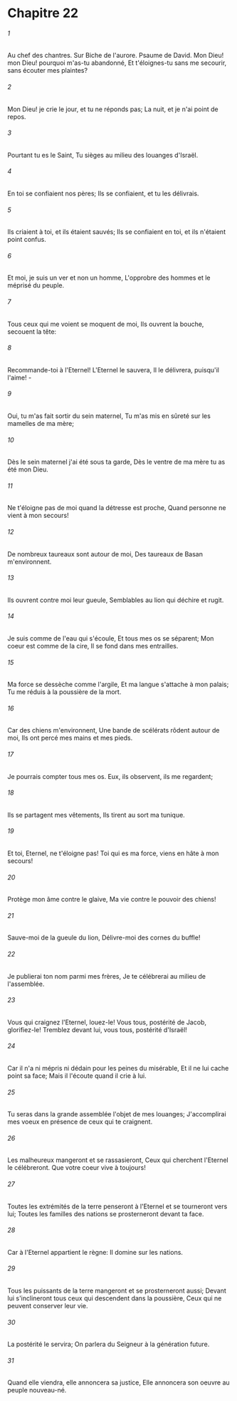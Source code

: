 # Chapitre 22

###### 1
Au chef des chantres. Sur Biche de l'aurore. Psaume de David. Mon Dieu! mon Dieu! pourquoi m'as-tu abandonné, Et t'éloignes-tu sans me secourir, sans écouter mes plaintes?
###### 2
Mon Dieu! je crie le jour, et tu ne réponds pas; La nuit, et je n'ai point de repos.
###### 3
Pourtant tu es le Saint, Tu sièges au milieu des louanges d'Israël.
###### 4
En toi se confiaient nos pères; Ils se confiaient, et tu les délivrais.
###### 5
Ils criaient à toi, et ils étaient sauvés; Ils se confiaient en toi, et ils n'étaient point confus.
###### 6
Et moi, je suis un ver et non un homme, L'opprobre des hommes et le méprisé du peuple.
###### 7
Tous ceux qui me voient se moquent de moi, Ils ouvrent la bouche, secouent la tête:
###### 8
Recommande-toi à l'Eternel! L'Eternel le sauvera, Il le délivrera, puisqu'il l'aime! -
###### 9
Oui, tu m'as fait sortir du sein maternel, Tu m'as mis en sûreté sur les mamelles de ma mère;
###### 10
Dès le sein maternel j'ai été sous ta garde, Dès le ventre de ma mère tu as été mon Dieu.
###### 11
Ne t'éloigne pas de moi quand la détresse est proche, Quand personne ne vient à mon secours!
###### 12
De nombreux taureaux sont autour de moi, Des taureaux de Basan m'environnent.
###### 13
Ils ouvrent contre moi leur gueule, Semblables au lion qui déchire et rugit.
###### 14
Je suis comme de l'eau qui s'écoule, Et tous mes os se séparent; Mon coeur est comme de la cire, Il se fond dans mes entrailles.
###### 15
Ma force se dessèche comme l'argile, Et ma langue s'attache à mon palais; Tu me réduis à la poussière de la mort.
###### 16
Car des chiens m'environnent, Une bande de scélérats rôdent autour de moi, Ils ont percé mes mains et mes pieds.
###### 17
Je pourrais compter tous mes os. Eux, ils observent, ils me regardent;
###### 18
Ils se partagent mes vêtements, Ils tirent au sort ma tunique.
###### 19
Et toi, Eternel, ne t'éloigne pas! Toi qui es ma force, viens en hâte à mon secours!
###### 20
Protège mon âme contre le glaive, Ma vie contre le pouvoir des chiens!
###### 21
Sauve-moi de la gueule du lion, Délivre-moi des cornes du buffle!
###### 22
Je publierai ton nom parmi mes frères, Je te célébrerai au milieu de l'assemblée.
###### 23
Vous qui craignez l'Eternel, louez-le! Vous tous, postérité de Jacob, glorifiez-le! Tremblez devant lui, vous tous, postérité d'Israël!
###### 24
Car il n'a ni mépris ni dédain pour les peines du misérable, Et il ne lui cache point sa face; Mais il l'écoute quand il crie à lui.
###### 25
Tu seras dans la grande assemblée l'objet de mes louanges; J'accomplirai mes voeux en présence de ceux qui te craignent.
###### 26
Les malheureux mangeront et se rassasieront, Ceux qui cherchent l'Eternel le célébreront. Que votre coeur vive à toujours!
###### 27
Toutes les extrémités de la terre penseront à l'Eternel et se tourneront vers lui; Toutes les familles des nations se prosterneront devant ta face.
###### 28
Car à l'Eternel appartient le règne: Il domine sur les nations.
###### 29
Tous les puissants de la terre mangeront et se prosterneront aussi; Devant lui s'inclineront tous ceux qui descendent dans la poussière, Ceux qui ne peuvent conserver leur vie.
###### 30
La postérité le servira; On parlera du Seigneur à la génération future.
###### 31
Quand elle viendra, elle annoncera sa justice, Elle annoncera son oeuvre au peuple nouveau-né.
